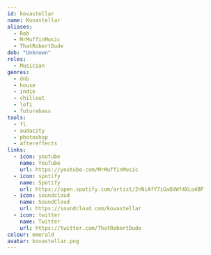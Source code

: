 ```yaml
---
id: kovastellar
name: Kovastellar
aliases:
  - Rob
  - MrMuffinMusic
  - ThatRobertDude
dob: "Unknown"
roles:
  - Musician
genres:
  - dnb
  - house
  - indie
  - chillout
  - lofi
  - futurebass
tools:
  - fl
  - audacity
  - photoshop
  - aftereffects
links:
  - icon: youtube
    name: YouTube
    url: https://youtube.com/MrMuffinMusic
  - icon: spotify
    name: Spotify
    url: https://open.spotify.com/artist/2nNiAfY7iGaQVWf4XLo4BP
  - icon: soundcloud
    name: SoundCloud
    url: https://soundcloud.com/kovastellar
  - icon: twitter
    name: Twitter
    url: https://twitter.com/ThatRobertDude
colour: emerald
avatar: kovastellar.png
---
```

